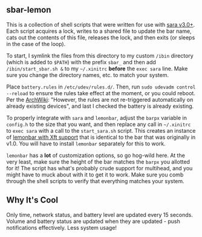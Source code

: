 sbar-lemon
-----
This is a collection of shell scripts that were written for use with [sara v3.0+](https://github.com/gitluin/sara). Each script acquires a lock, writes to a shared file to update the bar name, cats out the contents of this file, releases the lock, and then exits (or sleeps in the case of the loop).

To start, I symlink the files from this directory to my custom `/ibin` directory (which is added to `$PATH`) with the prefix `sbar_` and then add `/ibin/start_sbar.sh &` to my `~/.xinitrc` **before** the `exec sara` line. Make sure you change the directory names, etc. to match your system.

Place `battery.rules` in `/etc/udev/rules.d/`. Then, run `sudo udevadm control --reload` to ensure the rules take effect at the moment, or you could reboot. Per the [ArchWiki](https://wiki.archlinux.org/index.php/Udev): "However, the rules are not re-triggered automatically on already existing devices", and last I checked the battery is already existing.

To properly integrate with `sara` and `lemonbar`, adjust the `barpx` variable in `config.h` to the size that you want, and then replace any call in `~/.xinitrc` to `exec sara` with a call to the `start_sara.sh` script. This creates an instance of [lemonbar with Xft support](https://github.com/krypt-n/bar) that is identical to the bar that was originally in v1.0. You will have to install `lemonbar` separately for this to work.

`lemonbar` has a **lot** of customization options, so go hog-wild here. At the very least, make sure the height of the bar matches the `barpx` you allotted for it! The script has what's probably crude support for multihead, and you might have to muck about with it to get it to work. Make sure you comb through the shell scripts to verify that everything matches your system.

## Why It's Cool
Only time, network status, and battery level are updated every 15 seconds. Volume and battery status are updated when they are updated - push notifications effectively. Less system usage!
